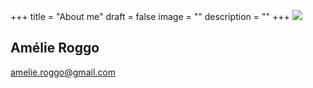 +++
title = "About me"
draft = false
image = ""
description = ""
+++
![](/img/default-author.jpg)

## Amélie Roggo

amelie.roggo@gmail.com